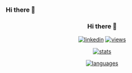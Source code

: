 ### Hi there 👋

<div align="center">
  
### Hi there 👋

[linkedin]: https://img.shields.io/static/v1?label=&message=LinkedIn&&color=3B3B7A&logo=linkedin
[views]: https://komarev.com/ghpvc/?username=olawale7040&color=3B3B7A
[stats]: https://github-readme-stats.vercel.app/api?username=olawale7040&count_private=true&show_icons=true&theme=synthwave&include_all_commits=true
[languages]: https://github-readme-stats.vercel.app/api/top-langs?username=olawale7040&layout=compact&theme=synthwave

[![linkedin]](https://www.linkedin.com/in/luqman-nasirudeen-kunle-91aa72164/)
[![views]](https://github.com/olawale7040/github-profile-views-counter)
  
[![stats]](https://github.com/olawale7040/github-readme-stats)

[![languages]](https://github.com/olawale7040/github-readme-stats)
  
</div>

<!--
**olawale7040/olawale7040** is a ✨ _special_ ✨ repository because its `README.md` (this file) appears on your GitHub profile.

Here are some ideas to get you started:

- 🔭 I’m currently working on ...
- 🌱 I’m currently learning ...
- 👯 I’m looking to collaborate on ...
- 🤔 I’m looking for help with ...
- 💬 Ask me about ...
- 📫 How to reach me: ...
- 😄 Pronouns: ...
- ⚡ Fun fact: ...
-->
